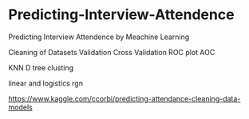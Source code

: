 # Predicting-Interview-Attendence
Predicting Interview Attendence by Meachine Learning


Cleaning of Datasets
Validation
Cross Validation
ROC plot
AOC

KNN
D tree
clusting

linear and logistics rgn


https://www.kaggle.com/ccorbi/predicting-attendance-cleaning-data-models
